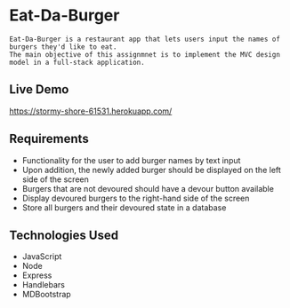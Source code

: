 # Eat-Da-Burger
```
Eat-Da-Burger is a restaurant app that lets users input the names of burgers they'd like to eat. 
The main objective of this assignmnet is to implement the MVC design model in a full-stack application. 
```

## Live Demo
https://stormy-shore-61531.herokuapp.com/ 

## Requirements
- Functionality for the user to add burger names by text input
- Upon addition, the newly added burger should be displayed on the left side of the screen
- Burgers that are not devoured should have a devour button available
- Display devoured burgers to the right-hand side of the screen
- Store all burgers and their devoured state in a database

## Technologies Used
- JavaScript
- Node
- Express
- Handlebars
- MDBootstrap

